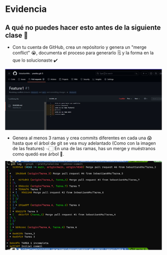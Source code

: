 # Evidencia

## A qué no puedes hacer esto antes de la siguiente clase 👀

- Con tu cuenta de GitHub, crea un repósitorio y genera un "merge conflict" 😭, documenta el proceso para generarlo 🗒️ y la forma en la que lo solucionaste ✔️

![Assignment_1.1](conflicto.png)

- Genera al menos 3 ramas y crea commits diferentes en cada una 😱 hasta que el árbol de git se vea muy adelantado (Como con la imagen de las features) 👈🏻 En una de las ramas, has un merge y muéstranos como quedó ese árbol 🌳.

![Assignment_1.2](ramas.png)
